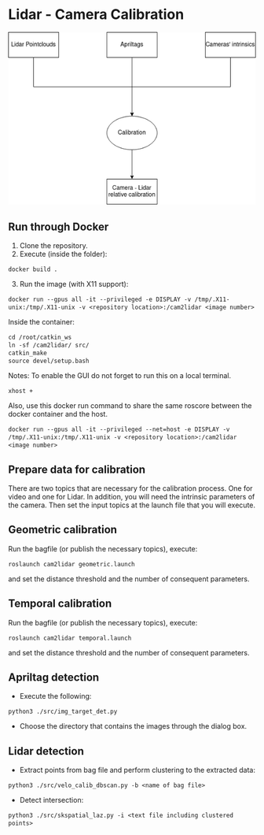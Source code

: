 # Lidar - Camera Calibration

![](./img/diagram.png)

## Run through Docker

1. Clone the repository.
2. Execute (inside the folder):

```
docker build .
```

3. Run the image (with X11 support):
```
docker run --gpus all -it --privileged -e DISPLAY -v /tmp/.X11-unix:/tmp/.X11-unix -v <repository location>:/cam2lidar <image number>
```
Inside the container:
```
cd /root/catkin_ws
ln -sf /cam2lidar/ src/
catkin_make
source devel/setup.bash 
```


Notes:
To enable the GUI do not forget to run this on a local terminal.
```
xhost +
```
Also, use this docker run command to share the same roscore between the docker container and the host.
```
docker run --gpus all -it --privileged --net=host -e DISPLAY -v /tmp/.X11-unix:/tmp/.X11-unix -v <repository location>:/cam2lidar <image number>
```

## Prepare data for calibration

There are two topics that are necessary for the calibration process. One for video and one for Lidar.
In addition, you will need the intrinsic parameters of the camera.
Then set the input topics at the launch file that you will execute.

## Geometric calibration

Run the bagfile (or publish the necessary topics), execute:

```
roslaunch cam2lidar geometric.launch
```

and set the distance threshold and the number of consequent parameters.

## Temporal calibration

Run the bagfile (or publish the necessary topics), execute:

```
roslaunch cam2lidar temporal.launch
```

and set the distance threshold and the number of consequent parameters.

## Apriltag detection

- Execute the following:

```
python3 ./src/img_target_det.py
```

- Choose the directory that contains the images through the dialog box.

## Lidar detection

- Extract points from bag file and perform clustering to the extracted data:

```
python3 ./src/velo_calib_dbscan.py -b <name of bag file>
```

- Detect intersection:

```
python3 ./src/skspatial_laz.py -i <text file including clustered points>
```
